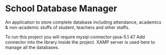# School Database Manager
An application to store complete database including attendance, academics & non-academic stuffs of student, teachers and other staffs. 

To run this project you will require mysql-connector-java-5.1.47
Add connector into the library inside the project. XAMP server is used here to manage all the databases.
